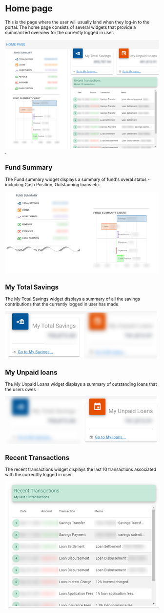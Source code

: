# Home page
This is the page where the user will usually land when they log-in to the portal. The home page consists of several widgets that provide a summarized overview for the currently logged in user.

![alt text](../images/2.2_Home_Page.png "Home Page :size=400").


## Fund Summary
The Fund summary widget displays a summary of fund's overal status - including Cash Position, Outstadning loans etc.

![alt text](../images/2.3_Home_Page_Fund_Summary.png ":size=400 Home Page Fund Summary") 


## My Total Savings 

The My Total Savings widget displays a summary of all the savings contributions that the currently logged in user has made.

![alt text](../images/2.3_Home_Page_My_Savings.png ":size=400 My Total Savings widget") 

## My Unpaid loans
The My Unpaid Loans widget displays a summary of outstanding loans that the users owes

![alt text](../images/2.3_Home_Page_My_Loans.png ":size=400 My Unpaid Loans  widget") 

## Recent Transactions
The recent transactions widget displays the last 10 transactions associated with the currenttly logged in user.

![alt text](../images/2.3_Home_Page_Recent_Transactions.png ":size=400 Recent transactions widget") 